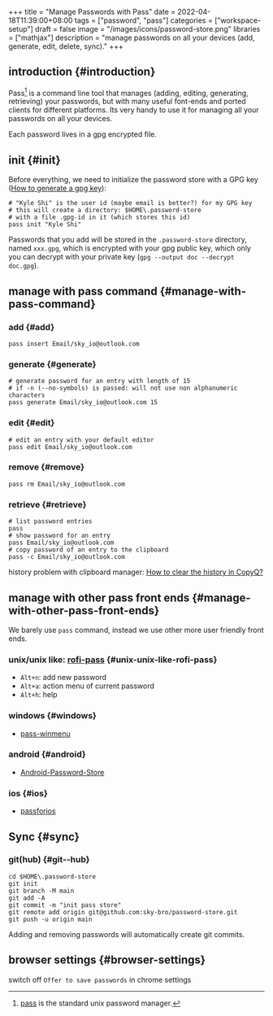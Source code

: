+++
title = "Manage Passwords with Pass"
date = 2022-04-18T11:39:00+08:00
tags = ["password", "pass"]
categories = ["workspace-setup"]
draft = false
image = "/images/icons/password-store.png"
libraries = ["mathjax"]
description = "manage passwords on all your devices (add, generate, edit, delete, sync)."
+++

## introduction {#introduction}

Pass[^fn:1] is a command line tool that manages (adding, editing, generating, retrieving) your passwords, but with many useful font-ends and ported clients for different platforms. Its very handy to use it for managing all your passwords on all your devices.

Each password lives in a gpg encrypted file.


## init {#init}

Before everything, we need to initialize the password store with a GPG key ([How to generate a gpg key](https://www.linode.com/docs/guides/gpg-keys-to-send-encrypted-messages/)):

```shell
# "Kyle Shi" is the user id (maybe email is better?) for my GPG key
# this will create a directory: $HOME\.password-store
# with a file .gpg-id in it (which stores this id)
pass init "Kyle Shi"
```

Passwords that you add will be stored in the `.password-store` directory, named `xxx.gpg`, which is encrypted with your gpg public key, which only you can decrypt with your private key (`gpg --output doc --decrypt doc.gpg`).


## manage with pass command {#manage-with-pass-command}


### add {#add}

```shell
pass insert Email/sky_io@outlook.com
```


### generate {#generate}

```shell
# generate password for an entry with length of 15
# if -n (--no-symbols) is passed: will not use non alphanumeric characters
pass generate Email/sky_io@outlook.com 15
```


### edit {#edit}

```shell
# edit an entry with your default editor
pass edit Email/sky_io@outlook.com
```


### remove {#remove}

```shell
pass rm Email/sky_io@outlook.com
```


### retrieve {#retrieve}

```shell
# list password entries
pass
# show password for an entry
pass Email/sky_io@outlook.com
# copy password of an entry to the clipboard
pass -c Email/sky_io@outlook.com
```

history problem with clipboard manager: [How to clear the history in CopyQ?](https://github.com/hluk/CopyQ/issues/1031)


## manage with other pass front ends {#manage-with-other-pass-front-ends}

We barely use `pass` command, instead we use other more user friendly front ends.


### unix/unix like: [rofi-pass](https://github.com/carnager/rofi-pass) {#unix-unix-like-rofi-pass}

-   `Alt+n`: add new password
-   `Alt+a`: action menu of current password
-   `Alt+h`: help


### windows {#windows}

-   [pass-winmenu](https://github.com/geluk/pass-winmenu)


### android {#android}

-   [Android-Password-Store](https://github.com/android-password-store/Android-Password-Store)


### ios {#ios}

-   [passforios](https://mssun.github.io/passforios/)


## Sync {#sync}


### git(hub) {#git--hub}

```shell
cd $HOME\.password-store
git init
git branch -M main
git add -A
git commit -m "init pass store"
git remote add origin git@github.com:sky-bro/password-store.git
git push -u origin main
```

Adding and removing passwords will automatically create git commits.


## browser settings {#browser-settings}

switch off `Offer to save passwords` in chrome settings

[^fn:1]: [pass](https://www.passwordstore.org/) is the standard unix password manager.
